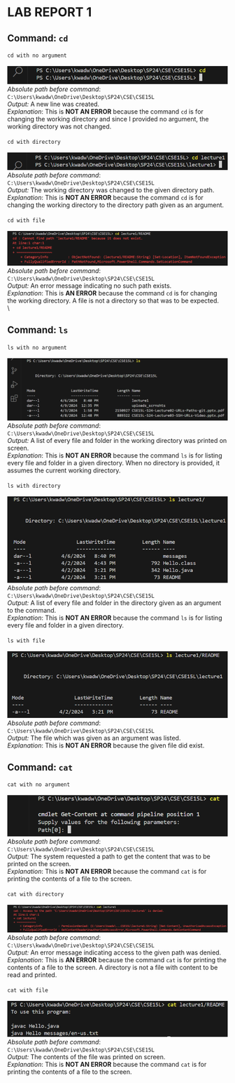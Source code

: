 # **LAB REPORT 1**
## Command: `cd`
`cd with no argument`
\
\
![Image](cd_.png)
\
_Absolute path before command_: `C:\Users\kwadw\OneDrive\Desktop\SP24\CSE\CSE15L`
\
_Output:_ A new line was created.
\
_Explanation_: This is **NOT AN ERROR** because the command `cd` is for changing the working directory and since I provided no argument, the working directory was not changed.
\
\
`cd with directory`
\
\
![Image](cd_directory.png)
\
_Absolute path before command_: `C:\Users\kwadw\OneDrive\Desktop\SP24\CSE\CSE15L`
\
_Output:_ The working directory was changed to the given directory path.
\
_Explanation_: This is **NOT AN ERROR** because the command `cd` is for changing the working directory to the directory path given as an argument.
\
\
`cd with file`
\
\
![Image](cd_file.png)
\
_Absolute path before command_: `C:\Users\kwadw\OneDrive\Desktop\SP24\CSE\CSE15L`
\
_Output:_ An error message indicating no such path exists.
\
_Explanation_: This is **AN ERROR** because the command `cd` is for changing the working directory. A file is not a directory so that was to be expected.
\
\
## Command: `ls`
`ls with no argument`
\
\
![Image](ls_.png)
\
_Absolute path before command_: `C:\Users\kwadw\OneDrive\Desktop\SP24\CSE\CSE15L`
\
_Output:_ A list of every file and folder in the working directory was printed on screen.
\
_Explanation_: This is **NOT AN ERROR** because the command `ls` is for listing every file and folder in a given directory. When no directory is provided, it assumes the current working directory.
\
\
`ls with directory`
\
\
![Image](ls_directory.png)
\
_Absolute path before command_: `C:\Users\kwadw\OneDrive\Desktop\SP24\CSE\CSE15L`
\
_Output:_ A list of every file and folder in the directory given as an argument to the command.
\
_Explanation_: This is **NOT AN ERROR** because the command `ls` is for listing every file and folder in a given directory.
\
\
`ls with file`
\
\
![Image](ls_file.png)
\
_Absolute path before command_: `C:\Users\kwadw\OneDrive\Desktop\SP24\CSE\CSE15L`
\
_Output:_ The file which was given as an argument was listed.
\
_Explanation_: This is **NOT AN ERROR** because the given file did exist.

## Command: `cat`
`cat with no argument`
\
\
![Image](cat_.png)
\
_Absolute path before command_: `C:\Users\kwadw\OneDrive\Desktop\SP24\CSE\CSE15L`
\
_Output:_ The system requested a path to get the content that was to be printed on the screen.
\
_Explanation_: This is **NOT AN ERROR** because the command `cat` is for printing the contents of a file to the screen.
\
\
`cat with directory`
\
\
![Image](cat_directory.png)
\
_Absolute path before command_: `C:\Users\kwadw\OneDrive\Desktop\SP24\CSE\CSE15L`
\
_Output:_ An error message indicating access to the given path was denied.
\
_Explanation_: This is **AN ERROR** because the command `cat` is for printing the contents of a file to the screen. A directory is not a file with content to be read and printed.
\
\
`cat with file`
\
\
![Image](cat_file.png)
\
_Absolute path before command_: `C:\Users\kwadw\OneDrive\Desktop\SP24\CSE\CSE15L`
\
_Output:_ The contents of the file was printed on screen.
\
_Explanation_: This is **NOT AN ERROR** because the command `cat` is for printing the contents of a file to the screen.
